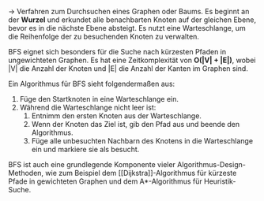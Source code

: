 -> Verfahren zum Durchsuchen eines Graphen oder Baums. 
Es beginnt an der **Wurzel** und erkundet alle benachbarten Knoten auf der gleichen Ebene, bevor es in die nächste Ebene absteigt. Es nutzt eine Warteschlange, um die Reihenfolge der zu besuchenden Knoten zu verwalten.

BFS eignet sich besonders für die Suche nach kürzesten Pfaden in ungewichteten Graphen. Es hat eine Zeitkomplexität von **O(|V| + |E|)**, wobei |V| die Anzahl der Knoten und |E| die Anzahl der Kanten im Graphen sind.

Ein Algorithmus für BFS sieht folgendermaßen aus:

1.  Füge den Startknoten in eine Warteschlange ein.
2.  Während die Warteschlange nicht leer ist:
    1.  Entnimm den ersten Knoten aus der Warteschlange.
    2.  Wenn der Knoten das Ziel ist, gib den Pfad aus und beende den Algorithmus.
    3.  Füge alle unbesuchten Nachbarn des Knotens in die Warteschlange ein und markiere sie als besucht.

BFS ist auch eine grundlegende Komponente vieler Algorithmus-Design-Methoden, wie zum Beispiel dem [[Dijkstra]]-Algorithmus für kürzeste Pfade in gewichteten Graphen und dem A*-Algorithmus für Heuristik-Suche.